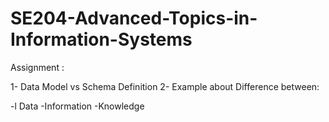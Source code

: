 # SE204-Advanced-Topics-in-Information-Systems


Assignment :


1- Data Model vs Schema Definition
2- Example about Difference between:


-l Data
-Information
-Knowledge